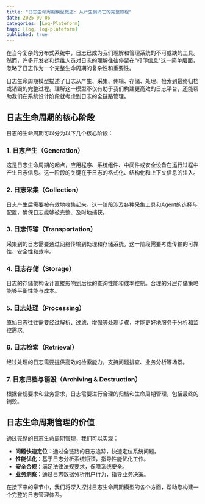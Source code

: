 ```yaml
---
title: "日志生命周期模型概述: 从产生到消亡的完整旅程"
date: 2025-09-06
categories: [Log-Plateform]
tags: [log, log-plateform]
published: true
---
```

在当今复杂的分布式系统中，日志已成为我们理解和管理系统的不可或缺的工具。然而，许多开发者和运维人员对日志的理解往往停留在"打印信息"这一简单层面，忽略了日志作为一个完整生命周期的复杂性和重要性。

日志生命周期模型描述了日志从产生、采集、传输、存储、处理、检索到最终归档或销毁的完整过程。理解这一模型不仅有助于我们构建更高效的日志平台，还能帮助我们在系统设计阶段就考虑到日志的全链路管理。

## 日志生命周期的核心阶段

日志的生命周期可以分为以下几个核心阶段：

### 1. 日志产生（Generation）
这是日志生命周期的起点，应用程序、系统组件、中间件或安全设备在运行过程中产生日志信息。这一阶段的关键在于日志的格式化、结构化和上下文信息的注入。

### 2. 日志采集（Collection）
日志产生后需要被有效地收集起来。这一阶段涉及各种采集工具和Agent的选择与配置，确保日志能够被完整、及时地捕获。

### 3. 日志传输（Transportation）
采集到的日志需要通过网络传输到处理和存储系统。这一阶段需要考虑传输的可靠性、安全性和效率。

### 4. 日志存储（Storage）
日志的存储架构设计直接影响到后续的查询性能和成本控制。合理的分层存储策略能够平衡性能与成本。

### 5. 日志处理（Processing）
原始日志往往需要经过解析、过滤、增强等处理步骤，才能更好地服务于分析和监控需求。

### 6. 日志检索（Retrieval）
经过处理的日志需要提供高效的检索能力，支持问题排查、业务分析等场景。

### 7. 日志归档与销毁（Archiving & Destruction）
根据合规要求和业务需求，日志需要进行合理的归档和生命周期管理，包括最终的销毁。

## 日志生命周期管理的价值

通过完整的日志生命周期管理，我们可以实现：

- **问题快速定位**：通过全链路的日志追踪，快速定位系统问题。
- **性能优化**：基于日志分析系统瓶颈，指导性能优化工作。
- **安全合规**：满足法律法规要求，保障系统安全。
- **业务洞察**：通过日志数据分析用户行为，指导业务决策。

在接下来的章节中，我们将深入探讨日志生命周期模型的各个方面，帮助您构建一个完整的日志管理体系。